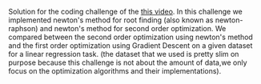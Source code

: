 Solution for the coding challenge of the [this video](https://www.youtube.com/watch?v=UIFMLK2nj_w).
In this challenge we implemented newton's method for root finding (also known as newton-raphson) and newton's method for second order optimization.
We compared between the second order optimization using newton's method and the first order optimization using Gradient Descent on a given dataset for a linear regression task.
(the dataset that we used is pretty slim on purpose because this challenge is not about the amount of data,we only focus on the optimization algorithms and their implementations).